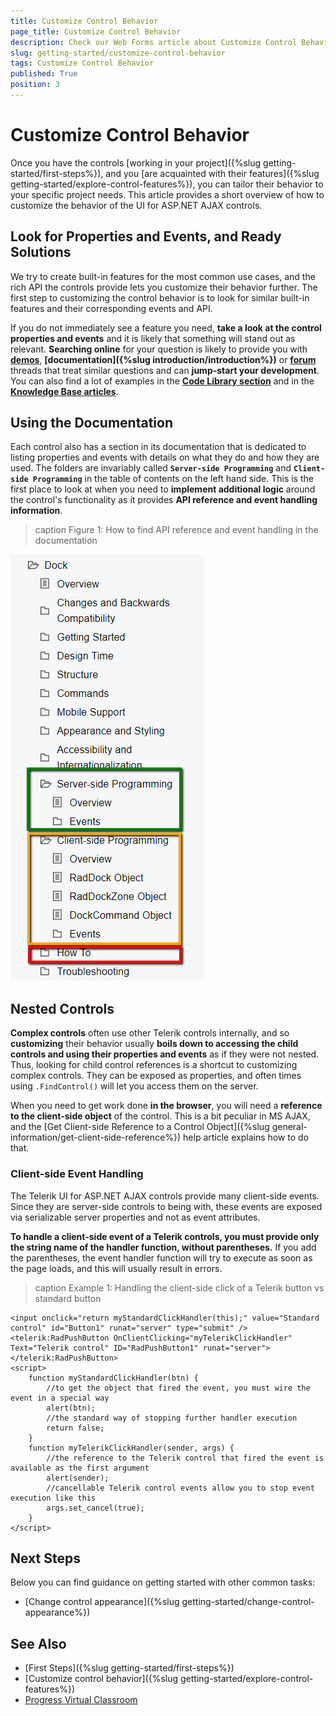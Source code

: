 ```yaml
---
title: Customize Control Behavior
page_title: Customize Control Behavior
description: Check our Web Forms article about Customize Control Behavior.
slug: getting-started/customize-control-behavior
tags: Customize Control Behavior
published: True
position: 3
---
```


# Customize Control Behavior

Once you have the controls [working in your project]({%slug getting-started/first-steps%}), and you [are acquainted with their features]({%slug getting-started/explore-control-features%}), you can tailor their behavior to your specific project needs. This article provides a short overview of how to customize the behavior of the UI for ASP.NET AJAX controls.

## Look for Properties and Events, and Ready Solutions

We try to create built-in features for the most common use cases, and the rich API the controls provide lets you customize their behavior further. The first step to customizing the control behavior is to look for similar built-in features and their corresponding events and API.

If you do not immediately see a feature you need, **take a look at the control properties and events** and it is likely that something will stand out as relevant. **Searching online** for your question is likely to provide you with **[demos](https://demos.telerik.com/aspnet-ajax/)**, **[documentation]({%slug introduction/introduction%})** or **[forum](https://www.telerik.com/forums/aspnet-ajax)** threads that treat similar questions and can **jump-start your development**. You can also find a lot of examples in the **[Code Library section](https://www.telerik.com/support/code-library/aspnet-ajax)** and in the **[Knowledge Base articles](https://www.telerik.com/support/kb/aspnet-ajax)**.

## Using the Documentation

Each control also has a section in its documentation that is dedicated to listing properties and events with details on what they do and how they are used. The folders are invariably called **`Server-side Programming`** and **`Client-side Programming`** in the table of contents on the left hand side.
This is the first place to look at when you need to **implement additional logic** around the control's functionality as it provides **API reference and event handling information**.

>caption Figure 1: How to find API reference and event handling in the documentation

![Reference in Table of Contents](images/reference-in-toc.png "Reference in TOC")

## Nested Controls

**Complex controls** often use other Telerik controls internally, and so **customizing** their behavior usually **boils down to accessing the child controls and using their properties and events** as if they were not nested. Thus, looking for child control references is a shortcut to customizing complex controls.  They can be exposed as properties, and often times using `.FindControl()` will let you access them on the server.

When you need to get work done **in the browser**, you will need a **reference to the client-side object** of the control. This is a bit peculiar in MS AJAX, and the [Get Client-side Reference to a Control Object]({%slug general-information/get-client-side-reference%}) help article explains how to do that.

### Client-side Event Handling

The Telerik UI for ASP.NET AJAX controls provide many client-side events. Since they are server-side controls to being with, these events are exposed via serializable server properties and not as event attributes.

**To handle a client-side event of a Telerik controls, you must provide only the string name of the handler function, without parentheses.** If you add the parentheses, the event handler function will try to execute as soon as the page loads, and this will usually result in errors.

>caption Example 1: Handling the client-side click of a Telerik button vs standard button

````ASPX
<input onclick="return myStandardClickHandler(this);" value="Standard control" id="Button1" runat="server" type="submit" />
<telerik:RadPushButton OnClientClicking="myTelerikClickHandler" Text="Telerik control" ID="RadPushButton1" runat="server"></telerik:RadPushButton>
<script>
    function myStandardClickHandler(btn) {
        //to get the object that fired the event, you must wire the event in a special way
        alert(btn);
        //the standard way of stopping further handler execution
        return false;
    }
    function myTelerikClickHandler(sender, args) {
        //the reference to the Telerik control that fired the event is available as the first argument
        alert(sender);
        //cancellable Telerik control events allow you to stop event execution like this
        args.set_cancel(true);
    }
</script>
````

## Next Steps

Below you can find guidance on getting started with other common tasks:

* [Change control appearance]({%slug getting-started/change-control-appearance%})

## See Also

* [First Steps]({%slug getting-started/first-steps%})
* [Customize control behavior]({%slug getting-started/explore-control-features%})
* [Progress Virtual Classroom](https://learn.telerik.com/)
